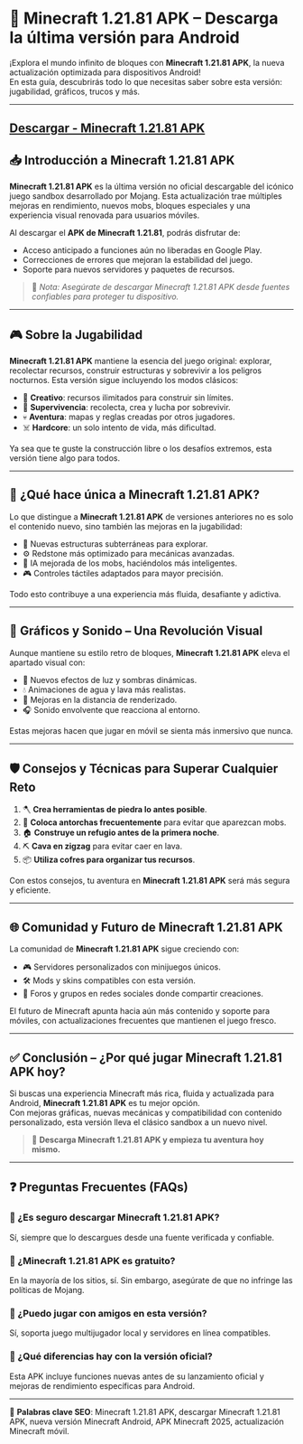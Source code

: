 # 🧱 Minecraft 1.21.81 APK – Descarga la última versión para Android

¡Explora el mundo infinito de bloques con **Minecraft 1.21.81 APK**, la nueva actualización optimizada para dispositivos Android!  
En esta guía, descubrirás todo lo que necesitas saber sobre esta versión: jugabilidad, gráficos, trucos y más.

---
## [Descargar - Minecraft 1.21.81 APK](https://shorturl.at/q6oiZ)

## 📥 Introducción a Minecraft 1.21.81 APK

**Minecraft 1.21.81 APK** es la última versión no oficial descargable del icónico juego sandbox desarrollado por Mojang. Esta actualización trae múltiples mejoras en rendimiento, nuevos mobs, bloques especiales y una experiencia visual renovada para usuarios móviles.

Al descargar el **APK de Minecraft 1.21.81**, podrás disfrutar de:
- Acceso anticipado a funciones aún no liberadas en Google Play.
- Correcciones de errores que mejoran la estabilidad del juego.
- Soporte para nuevos servidores y paquetes de recursos.

> 🔐 *Nota: Asegúrate de descargar Minecraft 1.21.81 APK desde fuentes confiables para proteger tu dispositivo.*

---

## 🎮 Sobre la Jugabilidad

**Minecraft 1.21.81 APK** mantiene la esencia del juego original: explorar, recolectar recursos, construir estructuras y sobrevivir a los peligros nocturnos. Esta versión sigue incluyendo los modos clásicos:

- 🧱 **Creativo**: recursos ilimitados para construir sin límites.
- 🧟 **Supervivencia**: recolecta, crea y lucha por sobrevivir.
- 💀 **Aventura**: mapas y reglas creadas por otros jugadores.
- ☠️ **Hardcore**: un solo intento de vida, más dificultad.

Ya sea que te guste la construcción libre o los desafíos extremos, esta versión tiene algo para todos.

---

## 🚀 ¿Qué hace única a Minecraft 1.21.81 APK?

Lo que distingue a **Minecraft 1.21.81 APK** de versiones anteriores no es solo el contenido nuevo, sino también las mejoras en la jugabilidad:

- 🌌 Nuevas estructuras subterráneas para explorar.
- ⚙️ Redstone más optimizado para mecánicas avanzadas.
- 🤖 IA mejorada de los mobs, haciéndolos más inteligentes.
- 🎮 Controles táctiles adaptados para mayor precisión.

Todo esto contribuye a una experiencia más fluida, desafiante y adictiva.

---

## 🎨 Gráficos y Sonido – Una Revolución Visual

Aunque mantiene su estilo retro de bloques, **Minecraft 1.21.81 APK** eleva el apartado visual con:

- 🌅 Nuevos efectos de luz y sombras dinámicas.
- 💧 Animaciones de agua y lava más realistas.
- 🌲 Mejoras en la distancia de renderizado.
- 🎧 Sonido envolvente que reacciona al entorno.

Estas mejoras hacen que jugar en móvil se sienta más inmersivo que nunca.

---

## 🛡️ Consejos y Técnicas para Superar Cualquier Reto

1. 🪓 **Crea herramientas de piedra lo antes posible**.
2. 🔦 **Coloca antorchas frecuentemente** para evitar que aparezcan mobs.
3. 🏠 **Construye un refugio antes de la primera noche**.
4. ⛏️ **Cava en zigzag** para evitar caer en lava.
5. 📦 **Utiliza cofres para organizar tus recursos**.

Con estos consejos, tu aventura en **Minecraft 1.21.81 APK** será más segura y eficiente.

---

## 🌐 Comunidad y Futuro de Minecraft 1.21.81 APK

La comunidad de **Minecraft 1.21.81 APK** sigue creciendo con:
- 🎮 Servidores personalizados con minijuegos únicos.
- 🛠️ Mods y skins compatibles con esta versión.
- 📱 Foros y grupos en redes sociales donde compartir creaciones.

El futuro de Minecraft apunta hacia aún más contenido y soporte para móviles, con actualizaciones frecuentes que mantienen el juego fresco.

---

## ✅ Conclusión – ¿Por qué jugar Minecraft 1.21.81 APK hoy?

Si buscas una experiencia Minecraft más rica, fluida y actualizada para Android, **Minecraft 1.21.81 APK** es tu mejor opción.  
Con mejoras gráficas, nuevas mecánicas y compatibilidad con contenido personalizado, esta versión lleva el clásico sandbox a un nuevo nivel.

> 📲 **Descarga Minecraft 1.21.81 APK y empieza tu aventura hoy mismo.**

---

## ❓ Preguntas Frecuentes (FAQs)

### 📌 ¿Es seguro descargar Minecraft 1.21.81 APK?
Sí, siempre que lo descargues desde una fuente verificada y confiable.

### 📌 ¿Minecraft 1.21.81 APK es gratuito?
En la mayoría de los sitios, sí. Sin embargo, asegúrate de que no infringe las políticas de Mojang.

### 📌 ¿Puedo jugar con amigos en esta versión?
Sí, soporta juego multijugador local y servidores en línea compatibles.

### 📌 ¿Qué diferencias hay con la versión oficial?
Esta APK incluye funciones nuevas antes de su lanzamiento oficial y mejoras de rendimiento específicas para Android.

---

🔗 **Palabras clave SEO**: Minecraft 1.21.81 APK, descargar Minecraft 1.21.81 APK, nueva versión Minecraft Android, APK Minecraft 2025, actualización Minecraft móvil.
